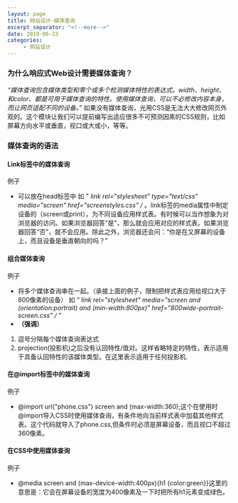 ```yaml
---
layout: page
title: 网站设计-媒体查询
excerpt_separator: "<!--more-->"
date: 2019-06-23
categories:
     - 网站设计
---
```


### 为什么响应式Web设计需要媒体查询？
*“媒体查询包含媒体类型和零个或多个检测媒体特性的表达式。width、height、和color、都是可用于媒体查询的特性。使用媒体查询，可以不必修改内容本身，而让网页适配不同的设备。”*
如果没有媒体查询，光用CSS是无法大大修改网页外观的。这个模块让我们可以提前编写出适应很多不可预测因素的CSS规则，比如屏幕方向水平或垂直，视口或大或小，等等。
### 媒体查询的语法
#### Link标签中的媒体查询
例子
- 可以放在head标签中
如 " *link rel="stylesheet" type="text/css" media="screen" href="screenstyles.css" /* 。link标签的media属性中制定设备的（screen或print），为不同设备应用样式表。有时候可以当作想象为对浏览器的访问。如果浏览器回答“是”，那么就会应用对应的样式表。如果浏览器回答“否”，就不会应用。除此之外，浏览器还会问：“你是在又屏幕的设备上，而且设备是垂直朝向的吗？”
#### 组合媒体查询 
例子
- 将多个媒体查询串在一起。（承接上面的例子，限制把样式表应用给视口大于800像素的设备）
如 “ *link rel="stylesheet" media="screen and (orientation:portrait) and (min-width:800px)" href="800wide-portrait-screen.css" /* ”
- **（强调）**
1. 逗号分隔每个媒体查询表达式
2. projection(投影机)之后没有认回特性/值对。这样省略特定的特性，表示适用于具备认回特性的该媒体类型。在这里表示适用于任何投影机.
#### 在@import标签中的媒体查询
例子
- @import url("phone.css") screen and (max-width:360);这个在使用时@import导入CSS时使用媒体查询，有条件地向当前样式表中加载其他样式表。这个代码就导入了phone.css,但条件时必须是屏幕设备，而且视口不超过360像素。
#### 在CSS中使用媒体查询
例子
- @media screen and (max-device-width:400px){h1 {color:green}}这里的意思是：它会在屏幕设备的宽度为400像素及一下时把所有h1元素变成绿色。
